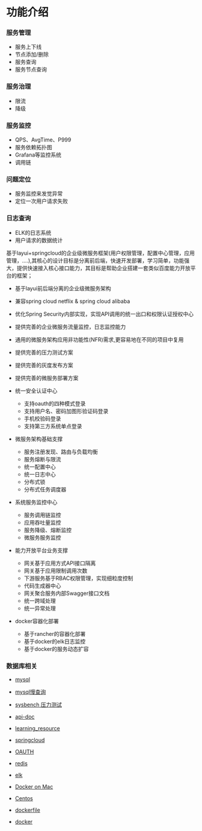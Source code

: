 
# **功能介绍**
### 服务管理
- 服务上下线
- 节点添加/删除
- 服务查询
- 服务节点查询

### 服务治理
- 限流
- 降级

### 服务监控
- QPS、AvgTime、P999
- 服务依赖拓扑图
- Grafana等监控系统
- 调用链

### 问题定位
- 服务监控来发觉异常
- 定位一次用户请求失败

### 日志查询
- ELK的日志系统
- 用户请求的数据统计


基于layui+springcloud的企业级微服务框架(用户权限管理，配置中心管理，应用管理，....),其核心的设计目标是分离前后端，快速开发部署，学习简单，功能强大，提供快速接入核心接口能力，其目标是帮助企业搭建一套类似百度能力开放平台的框架；
- 基于layui前后端分离的企业级微服务架构
- 兼容spring cloud netflix & spring cloud alibaba
- 优化Spring Security内部实现，实现API调用的统一出口和权限认证授权中心
- 提供完善的企业微服务流量监控，日志监控能力
- 通用的微服务架构应用非功能性(NFR)需求,更容易地在不同的项目中复用
- 提供完善的压力测试方案
- 提供完善的灰度发布方案
- 提供完善的微服务部署方案

- 统一安全认证中心
	- 支持oauth的四种模式登录
	- 支持用户名、密码加图形验证码登录
	- 手机校验码登录
	- 支持第三方系统单点登录
- 微服务架构基础支撑
	- 服务注册发现、路由与负载均衡
	- 服务熔断与限流
	- 统一配置中心
	- 统一日志中心
	- 分布式锁
	- 分布式任务调度器
- 系统服务监控中心
	- 服务调用链监控
	- 应用吞吐量监控
	- 服务降级、熔断监控
	- 微服务服务监控
- 能力开放平台业务支撑
	- 网关基于应用方式API接口隔离
	- 网关基于应用限制调用次数
	- 下游服务基于RBAC权限管理，实现细粒度控制
	- 代码生成器中心
	- 网关聚合服务内部Swagger接口文档
	- 统一跨域处理
	- 统一异常处理
- docker容器化部署
	- 基于rancher的容器化部署
	- 基于docker的elk日志监控
	- 基于docker的服务动态扩容 
	
### 数据库相关
- [mysql](https://www.cnblogs.com/chenmh/p/5821844.html)
- [mysql慢查询](https://www.cnblogs.com/chenmh/p/5014077.html)
- [sysbench 压力测试](https://www.cnblogs.com/chenmh/p/5866058.html)

- [api-doc](http://127.0.0.1:8000/api-auth/doc.html)
- [learning_resource](https://github.com/CoderMerlin/coder-programming/blob/master/src/17-other/learning_resource.md)
- [springcloud](https://www.bilibili.com/video/av22613028?t=35)
- [OAUTH](https://www.bilibili.com/video/av50683258?from=search&seid=11420134487278875473)
- [redis](https://www.bilibili.com/video/av49517046?from=search&seid=5265281439863297247)
- [elk](https://www.bilibili.com/video/av35467284?from=search&seid=1694755319241225491)
- [Docker on Mac](https://yeasy.gitbook.io/docker_practice/install/mac)
- [Centos](http://github.com/CommanderK5)
- [dockerfile](http://static.kancloud.cn/noahs/linux/1532838)
- [docker](https://www.itmuch.com/docker/12-docker-maven/)






